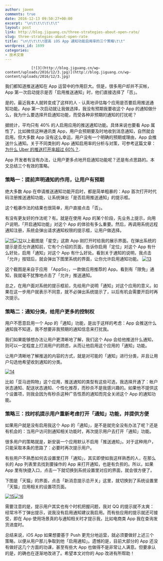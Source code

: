 ```yaml
---
author: javen
comments: true
date: 2016-12-13 09:50:27+00:00
excerpt: "\n\t\t\t\t\t\t"
layout: post
link: http://blog.jiguang.cn/three-strategies-about-open-rate/
slug: three-strategies-about-open-rate
title: "\n\t\t\t\t提高 iOS App 通知功能启用率的三个策略\t\t"
wordpress_id: 1699
categories:
- 技术文章
---
```



				[![3](http://blog.jiguang.cn/wp-content/uploads/2016/12/3.jpg)](http://blog.jiguang.cn/wp-content/uploads/2016/12/3.jpg)

我们都知道推送通知在 App 运营中的作用巨大。但是，很多用户却并不买帐，App 第一次启动提示是否「启用推送通知」时，他们直接选择了「否」。

是的，最近我本人就转变成了这样的人 - 认真地评估每个应用是否要启用推送通知功能。App 第一次启动就让我做选择，我没有预期我要收这个 App 的通知做什么，我为什么要选择开启通知功能，而受各种非预期的通知的打扰呢？

据统计，平均只有 40% 的人启用应用的推送通知功能。具体来说也要看 App 属性了，比如微信这种通讯类 App，用户会预期要及时地收到消息通知，自然就会启用。但大多数 App 没有这么幸运，用户没有一个明确的预期或理由，App 会推送什么通知。关于不同类别的 App 通知启用率的分析与对策，可参考这篇文章：[为什么 Uber 的推送打开率超过 60%？](https://community.jiguang.cn/t/uber-60/4035/1).

App 开发者有没有办法，让用户更多点地开启通知功能呢？还是有点思路的。本文总结三个有效的策略。


### 策略一：提前声明通知的作用，让用户有预期


绝大多数 App 在申请推送通知功能开启时，都是简单粗暴的：App 首次打开时代码注册推送通知功能，让系统弹出「是否启用推送通知」的提示框。

这个粗暴作法的结果也很简单，用户直接点击「否」。

有没有更友好的作法呢？有。就是在使用 App 的某个阶段，先业务上提示，向用户说明，「开启通知功能」对这个 App 的体验有多么重要。然后，再调用系统远程通知注册，系统会弹出请求通知权限的提示框，让用户做选择。

[![11](http://blog.jiguang.cn/wp-content/uploads/2016/12/11.jpg)](http://blog.jiguang.cn/wp-content/uploads/2016/12/11.jpg)[![12](http://blog.jiguang.cn/wp-content/uploads/2016/12/12.jpg)](http://blog.jiguang.cn/wp-content/uploads/2016/12/12.jpg)以上截图是「星空」这款 App 刚打开时给我的展示界面。在弹出系统的提示是否允许通知前，它有个介绍的页面，告诉你启用「定位」对这个 App 有什么好处，启用「通知」对这个 App 有什么好处。看到关于通知的说明，我点击「允许」按钮后，就会弹出下图里系统的界面，让你允许启用通知功能。
[![13](http://blog.jiguang.cn/wp-content/uploads/2016/12/13.jpg)](http://blog.jiguang.cn/wp-content/uploads/2016/12/13.jpg)

这个截图是来自于应用 「AppSo」，一款做应用推荐的 App。看到有「限免」通知，我就毫不犹豫地点击了「允许」推送通知。

总之，在用户面对系统的提示框前，先给用户说明「通知」对这个应用的意义。如果在这一步用户就表示不同意，就不必弹出系统提示了，以后有机会需要开启时再次提示。


### 策略二：通知分类，给用户更多的控制权


用户不愿意启用一个 App 的「通知」功能，是出于这样的考虑：App 会推送什么通知我不知道，我不想要非我预期的通知信息来打扰我。

我们如果能够想办法让用户更清晰地了解，我们这个 App 会给他推送什么通知，则可以一定程度上打消用户的顾虑，从而让他启用这个应用的「通知」功能。

让用户清晰地了解推送的内容的方式，就是对可能的「通知」进行分类，并且让用户勾选他希望收到通知的分类。

[![14](http://blog.jiguang.cn/wp-content/uploads/2016/12/14.jpg)](http://blog.jiguang.cn/wp-content/uploads/2016/12/14.jpg)

比如「亚马逊购物」这个应用，推送通知的类型有这些可选，我选择开通了：帐户状态通知、配送状态通知、个性化推荐，而秒杀不是我感兴趣的。如果他不提供这个设置项，则我会因为有秒杀这种广告性质的通知而完全关闭这个 App 的通知功能。


### 策略三：找时机提示用户重新考虑打开「通知」功能，并提供方便


如果用户就是没有启用我这个 App 的「通知」，是不是就完全没有办法了呢？还是有机会的：当用户访问到通知相关功能时，再次提示用户去打开「通知」功能。

很多用户的策略就是，新安装一个应用默认不启用「推送通知」。对于这种用户，只能采取本条的思路了：必要时再次提示用户。

有些用户不熟悉如何去设置里打开「通知」，其实即使如我这样熟悉的人，在那么长的 App 列表里去找到要操作的 App 来打开通知，也是有负担的。所以，如果 App 里有快捷入口，点击一下就切换到系统设置里对应的界面，就会很方便了。

下图是「天猫」的界面，点击「新消息提示总开关」这里，就切换到了系统设置里「天猫」应用相关的设置项页面。

[![15](http://blog.jiguang.cn/wp-content/uploads/2016/12/15.jpg)](http://blog.jiguang.cn/wp-content/uploads/2016/12/15.jpg)[![16](http://blog.jiguang.cn/wp-content/uploads/2016/12/16.jpg)](http://blog.jiguang.cn/wp-content/uploads/2016/12/16.jpg)

需要注意的是，提示用户其实也有个时机把握问题，我对 QQ 的提示就不太爽：经常冷不丁弹出提示，说我没有启用通知建议我启用。而有些应用的提示就还可接受，即在 App 使用场景真的与通知相关时才提示我，比如电商类 App 我在查询发货进度时。

总结来说，iOS App 如果想要基于 Push 更充分地运营，就必须要做好上述三个策略，以便从用户那儿争取到他「启用通知」。遗憾的是，目前大部分的 App 还没有做好这几个方面的功课，甚至有些大 App 也做得不是非常让人满意。但要承认的是，的确也在逐渐地改进了。希望本文对你的 App 改进有所帮助！

		
